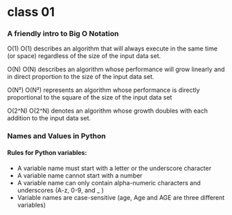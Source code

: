 # class 01
###  A friendly intro to Big O Notation

O(1)
O(1) describes an algorithm that will always execute in the same time (or space) regardless of the size of the input data set.

O(N)
O(N) describes an algorithm whose performance will grow linearly and in direct proportion to the size of the input data set. 

O(N²)
O(N²) represents an algorithm whose performance is directly proportional to the square of the size of the input data set

O(2^N)
O(2^N) denotes an algorithm whose growth doubles with each addition to the input data set. 


### Names and Values in Python

#### Rules for Python variables:

* A variable name must start with a letter or the underscore character
* A variable name cannot start with a number
* A variable name can only contain alpha-numeric characters and underscores (A-z, 0-9, and _ )
* Variable names are case-sensitive (age, Age and AGE are three different variables)

